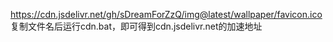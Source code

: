 https://cdn.jsdelivr.net/gh/sDreamForZzQ/img@latest/wallpaper/favicon.ico
复制文件名后运行cdn.bat，即可得到cdn.jsdelivr.net的加速地址